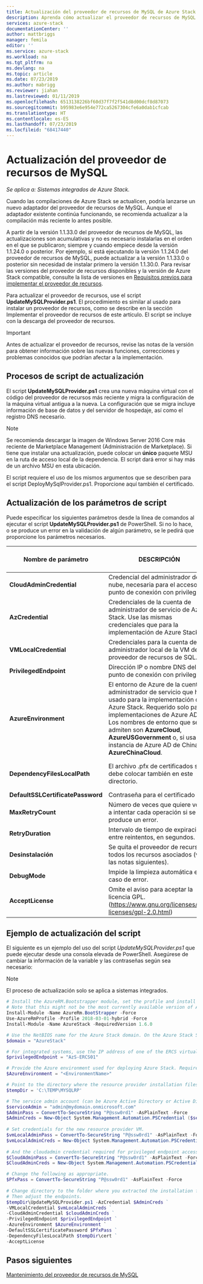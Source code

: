 ```yaml
---
title: Actualización del proveedor de recursos de MySQL de Azure Stack | Microsoft Docs
description: Aprenda cómo actualizar el proveedor de recursos de MySQL de Azure Stack.
services: azure-stack
documentationCenter: ''
author: mattbriggs
manager: femila
editor: ''
ms.service: azure-stack
ms.workload: na
ms.tgt_pltfrm: na
ms.devlang: na
ms.topic: article
ms.date: 07/23/2019
ms.author: mabrigg
ms.reviewer: jiahan
ms.lastreviewed: 01/11/2019
ms.openlocfilehash: 6513138226bf60d37f7f2f541d8d00dcf8d87073
ms.sourcegitcommit: b95983e6e954e772ca5267304cfe6a0dab1cfcab
ms.translationtype: HT
ms.contentlocale: es-ES
ms.lasthandoff: 07/23/2019
ms.locfileid: "68417440"
---
```

# <a name="update-the-mysql-resource-provider"></a>Actualización del proveedor de recursos de MySQL 

*Se aplica a: Sistemas integrados de Azure Stack.*

Cuando las compilaciones de Azure Stack se actualicen, podría lanzarse un nuevo adaptador del proveedor de recursos de MySQL. Aunque el adaptador existente continúa funcionando, se recomienda actualizar a la compilación más reciente lo antes posible. 

A partir de la versión 1.1.33.0 del proveedor de recursos de MySQL, las actualizaciones son acumulativas y no es necesario instalarlas en el orden en el que se publicaron; siempre y cuando empiece desde la versión 1.1.24.0 o posterior. Por ejemplo, si está ejecutando la versión 1.1.24.0 del proveedor de recursos de MySQL, puede actualizar a la versión 1.1.33.0 o posterior sin necesidad de instalar primero la versión 1.1.30.0. Para revisar las versiones del proveedor de recursos disponibles y la versión de Azure Stack compatible, consulte la lista de versiones en [Requisitos previos para implementar el proveedor de recursos](./azure-stack-mysql-resource-provider-deploy.md#prerequisites).

Para actualizar el proveedor de recursos, use el script **UpdateMySQLProvider.ps1**. El procedimiento es similar al usado para instalar un proveedor de recursos, como se describe en la sección Implementar el proveedor de recursos de este artículo. El script se incluye con la descarga del proveedor de recursos. 

 > [!IMPORTANT]
 > Antes de actualizar el proveedor de recursos, revise las notas de la versión para obtener información sobre las nuevas funciones, correcciones y problemas conocidos que podrían afectar a la implementación.

## <a name="update-script-processes"></a>Procesos de script de actualización

El script **UpdateMySQLProvider.ps1** crea una nueva máquina virtual con el código del proveedor de recursos más reciente y migra la configuración de la máquina virtual antigua a la nueva. La configuración que se migra incluye información de base de datos y del servidor de hospedaje, así como el registro DNS necesario. 

>[!NOTE]
>Se recomienda descargar la imagen de Windows Server 2016 Core más reciente de Marketplace Management (Administración de Marketplace). Si tiene que instalar una actualización, puede colocar un **único** paquete MSU en la ruta de acceso local de la dependencia. El script dará error si hay más de un archivo MSU en esta ubicación.

El script requiere el uso de los mismos argumentos que se describen para el script DeployMySqlProvider.ps1. Proporcione aquí también el certificado.  


## <a name="update-script-parameters"></a>Actualización de los parámetros de script 
Puede especificar los siguientes parámetros desde la línea de comandos al ejecutar el script **UpdateMySQLProvider.ps1** de PowerShell. Si no lo hace, o se produce un error en la validación de algún parámetro, se le pedirá que proporcione los parámetros necesarios. 

| Nombre de parámetro | DESCRIPCIÓN | Comentario o valor predeterminado | 
| --- | --- | --- | 
| **CloudAdminCredential** | Credencial del administrador de la nube, necesaria para el acceso al punto de conexión con privilegios. | _Obligatorio_ | 
| **AzCredential** | Credenciales de la cuenta de administrador de servicio de Azure Stack. Use las mismas credenciales que para la implementación de Azure Stack. | _Obligatorio_ | 
| **VMLocalCredential** |Credenciales para la cuenta de administrador local de la VM del proveedor de recursos de SQL. | _Obligatorio_ | 
| **PrivilegedEndpoint** | Dirección IP o nombre DNS del punto de conexión con privilegios. |  _Obligatorio_ | 
| **AzureEnvironment** | El entorno de Azure de la cuenta de administrador de servicio que ha usado para la implementación de Azure Stack. Requerido solo para implementaciones de Azure AD. Los nombres de entorno que se admiten son **AzureCloud**, **AzureUSGovernment** o, si usa una instancia de Azure AD de China, **AzureChinaCloud**. | AzureCloud |
| **DependencyFilesLocalPath** | El archivo .pfx de certificados se debe colocar también en este directorio. | _Opcional_ (_obligatorio_ para varios nodos) | 
| **DefaultSSLCertificatePassword** | Contraseña para el certificado .pfx. | _Obligatorio_ | 
| **MaxRetryCount** | Número de veces que quiere volver a intentar cada operación si se produce un error.| 2 | 
| **RetryDuration** | Intervalo de tiempo de expiración entre reintentos, en segundos. | 120 | 
| **Desinstalación** | Se quita el proveedor de recursos y todos los recursos asociados (vea las notas siguientes). | Sin | 
| **DebugMode** | Impide la limpieza automática en caso de error. | Sin | 
| **AcceptLicense** | Omite el aviso para aceptar la licencia GPL.  (https://www.gnu.org/licenses/old-licenses/gpl-2.0.html) | | 

## <a name="update-script-example"></a>Ejemplo de actualización del script
El siguiente es un ejemplo del uso del script *UpdateMySQLProvider.ps1* que puede ejecutar desde una consola elevada de PowerShell. Asegúrese de cambiar la información de la variable y las contraseñas según sea necesario:  

> [!NOTE] 
> El proceso de actualización solo se aplica a sistemas integrados. 

```powershell 
# Install the AzureRM.Bootstrapper module, set the profile and install the AzureStack module
# Note that this might not be the most currently available version of Azure Stack PowerShell.
Install-Module -Name AzureRm.BootStrapper -Force
Use-AzureRmProfile -Profile 2018-03-01-hybrid -Force
Install-Module -Name AzureStack -RequiredVersion 1.6.0

# Use the NetBIOS name for the Azure Stack domain. On the Azure Stack SDK, the default is AzureStack but could have been changed at install time. 
$domain = "AzureStack" 

# For integrated systems, use the IP address of one of the ERCS virtual machines 
$privilegedEndpoint = "AzS-ERCS01" 

# Provide the Azure environment used for deploying Azure Stack. Required only for Azure AD deployments. Supported environment names are AzureCloud, AzureUSGovernment, or AzureChinaCloud. 
$AzureEnvironment = "<EnvironmentName>"

# Point to the directory where the resource provider installation files were extracted. 
$tempDir = 'C:\TEMP\MYSQLRP' 

# The service admin account (can be Azure Active Directory or Active Directory Federation Services). 
$serviceAdmin = "admin@mydomain.onmicrosoft.com" 
$AdminPass = ConvertTo-SecureString "P@ssw0rd1" -AsPlainText -Force 
$AdminCreds = New-Object System.Management.Automation.PSCredential ($serviceAdmin, $AdminPass) 
 
# Set credentials for the new resource provider VM. 
$vmLocalAdminPass = ConvertTo-SecureString "P@ssw0rd1" -AsPlainText -Force 
$vmLocalAdminCreds = New-Object System.Management.Automation.PSCredential ("sqlrpadmin", $vmLocalAdminPass) 
 
# And the cloudadmin credential required for privileged endpoint access. 
$CloudAdminPass = ConvertTo-SecureString "P@ssw0rd1" -AsPlainText -Force 
$CloudAdminCreds = New-Object System.Management.Automation.PSCredential ("$domain\cloudadmin", $CloudAdminPass) 

# Change the following as appropriate. 
$PfxPass = ConvertTo-SecureString "P@ssw0rd1" -AsPlainText -Force 
 
# Change directory to the folder where you extracted the installation files. 
# Then adjust the endpoints. 
$tempDir\UpdateMySQLProvider.ps1 -AzCredential $AdminCreds ` 
-VMLocalCredential $vmLocalAdminCreds ` 
-CloudAdminCredential $cloudAdminCreds ` 
-PrivilegedEndpoint $privilegedEndpoint ` 
-AzureEnvironment $AzureEnvironment `
-DefaultSSLCertificatePassword $PfxPass ` 
-DependencyFilesLocalPath $tempDir\cert ` 
-AcceptLicense 
```  

## <a name="next-steps"></a>Pasos siguientes
[Mantenimiento del proveedor de recursos de MySQL](azure-stack-mysql-resource-provider-maintain.md)
